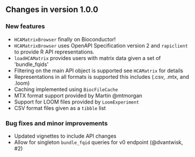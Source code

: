## Changes in version 1.0.0

### New features

* `HCAMatrixBrowser` finally on Bioconductor!
* `HCAMatrixBrowser` uses OpenAPI Specification version 2 and `rapiclient`
to provide R API representations.
* `loadHCAMatrix` provides users with matrix data given a set of 'bundle_fqids'
* Filtering on the main API object is supported see `HCAMatrix` for details
* Representations in all formats is supported this includes (.csv, .mtx, and
.loom)
* Caching implemented using `BiocFileCache`
* MTX format support provided by Martin @mtmorgan
* Support for LOOM files provided by `LoomExperiment`
* CSV format files given as a `tibble` list

### Bug fixes and minor improvements

* Updated vignettes to include API changes
* Allow for singleton `bundle_fqid` queries for v0 endpoint (@dvantwisk, #2)
